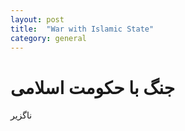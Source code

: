 ```yaml
---
layout: post
title:  "War with Islamic State"
category: general
---
```

# جنگ با حکومت اسلامی 

ناگزیر